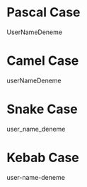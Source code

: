 # Pascal Case
UserNameDeneme

# Camel Case
userNameDeneme

# Snake Case
user_name_deneme

# Kebab Case
user-name-deneme
